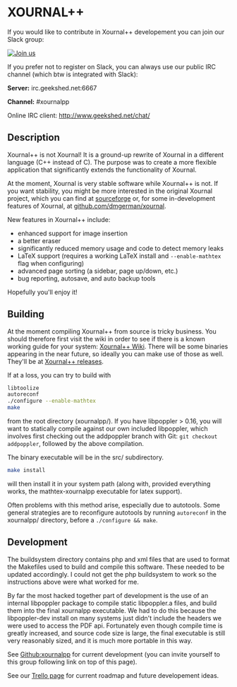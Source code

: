 XOURNAL++
=====================

If you would like to contribute in Xournal++ developement you can join our Slack group:

[![Join us](https://xournalpp.herokuapp.com/badge.svg)](https://xournalpp.herokuapp.com/)

If you prefer not to register on Slack, you can always use our public IRC channel (which btw
is integrated with Slack):

**Server:** irc.geekshed.net:6667

**Channel:** #xournalpp

Online IRC client: http://www.geekshed.net/chat/

Description
---------------------

Xournal++ is not Xournal! 
It is a ground-up rewrite of Xournal in a different language (C++ instead of C).
The purpose was to create a more flexible application that significantly extends
the functionality of Xournal.

At the moment, Xournal is very stable software while Xournal++ is not.
If you want stability, you might be more interested in the original Xournal
project, which you can find at
[sourceforge](http://sourceforge.net/projects/xournal/)
or, for some in-development features of Xournal, at
[github.com/dmgerman/xournal](https://github.com/dmgerman/xournal).

New features in Xournal++ include:

* enhanced support for image insertion
* a better eraser
* significantly reduced memory usage and code to detect memory leaks
* LaTeX support (requires a working LaTeX install and ```--enable-mathtex``` flag when configuring)
* advanced page sorting (a sidebar, page up/down, etc.)
* bug reporting, autosave, and auto backup tools

Hopefully you'll enjoy it!

Building
---------------------

At the moment compiling Xournal++ from source is tricky business.
You should therefore first visit the wiki in order to see if there is a known
working guide for your system:
[Xournal++ Wiki](https://github.com/xournalpp/xournalpp/wiki/).
There will be some binaries appearing in the near future, so ideally you can
make use of those as well.
They'll be at [Xournal++ releases](https://github.com/xournalpp/xournalpp/releases).

If at a loss, you can try to build with
```bash
libtoolize
autoreconf
./configure --enable-mathtex
make
```
from the root directory (xournalpp/).
If you have libpoppler > 0.16, you will want to statically compile
against our own included libpoppler, which involves first checking
out the addpoppler branch with Git: ```git checkout addpoppler```,
followed by the above compilation.

The binary executable will be in the src/ subdirectory.

```bash
make install
```
will then install it in your system path (along with, provided everything works,
the mathtex-xournalpp executable for latex support).

Often problems with this method arise, especially due to autotools.
Some general strategies are to reconfigure autotools by running ```autoreconf```
in the xournalpp/ directory, before a ```./configure && make```.


Development
---------------------

The buildsystem directory contains php and xml files that are used to 
format the Makefiles used to build and compile this software. These needed to be
updated accordingly. 
I could not get the php buildsystem to work so the instructions above were what
worked for me.

By far the most hacked together part of development is the use of an internal
libpoppler package to compile static libpoppler.a files, and build them into the
final xournalpp executable. We had to do this because the libpoppler-dev install
on many systems just didn't include the headers we were used to access the PDF
api. Fortunately even though compile time is greatly increased, and source code
size is large, the final executable is still very reasonably sized, and it is
much more portable in this way.

See [Github:xournalpp](http://github.com/xournalpp/xournalpp) for current
development (you can invite yourself to this group following link on top of this
page).

See our [Trello page](https://trello.com/xournalpp) for current roadmap and future
developement ideas.
